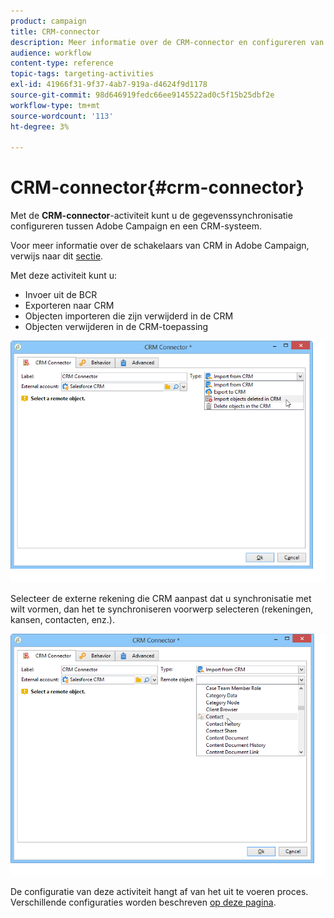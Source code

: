 ```yaml
---
product: campaign
title: CRM-connector
description: Meer informatie over de CRM-connector en configureren van gegevenssynchronisatie
audience: workflow
content-type: reference
topic-tags: targeting-activities
exl-id: 41966f31-9f37-4ab7-919a-d4624f9d1178
source-git-commit: 98d646919fedc66ee9145522ad0c5f15b25dbf2e
workflow-type: tm+mt
source-wordcount: '113'
ht-degree: 3%

---
```


# CRM-connector{#crm-connector}

Met de **CRM-connector**-activiteit kunt u de gegevenssynchronisatie configureren tussen Adobe Campaign en een CRM-systeem.

Voor meer informatie over de schakelaars van CRM in Adobe Campaign, verwijs naar dit [sectie](../../platform/using/crm-connectors.md).

Met deze activiteit kunt u:

* Invoer uit de BCR
* Exporteren naar CRM
* Objecten importeren die zijn verwijderd in de CRM
* Objecten verwijderen in de CRM-toepassing

![](assets/crm_task_select_op.png)

Selecteer de externe rekening die CRM aanpast dat u synchronisatie met wilt vormen, dan het te synchroniseren voorwerp selecteren (rekeningen, kansen, contacten, enz.).

![](assets/crm_task_select_obj.png)

De configuratie van deze activiteit hangt af van het uit te voeren proces. Verschillende configuraties worden beschreven [op deze pagina](../../platform/using/crm-data-sync.md).
